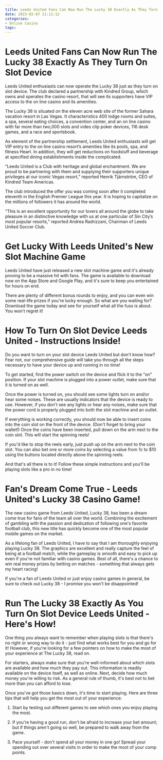 ```yaml
---
title: Leeds United Fans Can Now Run The Lucky 38 Exactly As They Turn On Slot Device
date: 2023-02-07 21:11:12
categories:
- Online Casino
tags:
---
```



#  Leeds United Fans Can Now Run The Lucky 38 Exactly As They Turn On Slot Device

Leeds United enthusiasts can now operate the Lucky 38 just as they turn on slot device. The club declared a partnership with Kindred Group, which owns and operates the casino resort, that will see its supporters have VIP access to the on line casino and its amenities.

The Lucky 38 is situated on the eleven acre web site of the former Sahara vacation resort in Las Vegas. It characteristics 400 lodge rooms and suites, a spa, several eating choices, a convention center, and an on line casino with far more than two,000 slots and video clip poker devices, 116 desk games, and a race and sportsbook.

As element of the partnership settlement, Leeds United enthusiasts will get VIP entry to the on line casino resort’s amenities like its pools, spa, and fitness Heart. In addition, they will get reductions on foodstuff and beverage at specified dining establishments inside the complicated.

“Leeds United is a Club with heritage and global enchantment. We are proud to be partnering with them and supplying their supporters unique privileges at our iconic Vegas resort,” reported Henrik Tjärnström, CEO of Kindred Team Americas.

The club introduced the offer you was coming soon after it completed eleventh in the English Premier League this year. It is hoping to capitalize on the millions of followers it has around the world.

“This is an excellent opportunity for our lovers all around the globe to take pleasure in an distinctive knowledge with us at one particular of Sin City’s most popular resorts,” reported Andrea Radrizzani, Chairman of Leeds United Soccer Club.

#  Get Lucky With Leeds United's New Slot Machine Game

Leeds United have just released a new slot machine game and it's already proving to be a massive hit with fans. The game is available to download now on the App Store and Google Play, and it's sure to keep you entertained for hours on end.

There are plenty of different bonus rounds to enjoy, and you can even win some real-life prizes if you're lucky enough. So what are you waiting for? Download the game today and see for yourself what all the fuss is about. You won't regret it!

#  How To Turn On Slot Device Leeds United - Instructions Inside!

Do you want to turn on your slot device Leeds United but don't know how? Fear not, our comprehensive guide will take you through all the steps necessary to have your device up and running in no time!

To get started, find the power switch on the device and flick it to the "on" position. If your slot machine is plugged into a power outlet, make sure that it is turned on as well.

Once the power is turned on, you should see some lights turn on and/or hear some noises. These are usually indicators that the device is ready to use. However, if you don't see any lights or hear any noises, make sure that the power cord is properly plugged into both the slot machine and an outlet.

If everything is working correctly, you should now be able to insert coins into the coin slot on the front of the device. (Don't forget to bring your wallet!) Once the coins have been inserted, pull down on the arm next to the coin slot. This will start the spinning reels!

If you'd like to stop the reels early, just push up on the arm next to the coin slot. You can also bet one or more coins by selecting a value from 1c to $10 using the buttons located directly above the spinning reels.

And that's all there is to it! Follow these simple instructions and you'll be playing slots like a pro in no time!

#  Fan's Dream Come True - Leeds United's Lucky 38 Casino Game!

The new casino game from Leeds United, Lucky 38, has been a dream come true for fans of the team all over the world. Combining the excitement of gambling with the passion and dedication of following one's favorite football club, this new title has quickly become one of the most popular mobile games on the market.

As a lifelong fan of Leeds United, I have to say that I am thoroughly enjoying playing Lucky 38. The graphics are excellent and really capture the feel of being at a football match, while the gameplay is smooth and easy to pick up even if you're not familiar with casino games. Best of all, there's a chance to win real money prizes by betting on matches - something that always gets my heart racing!

If you're a fan of Leeds United or just enjoy casino games in general, be sure to check out Lucky 38 - I promise you won't be disappointed!

#  Run The Lucky 38 Exactly As You Turn On Slot Device Leeds United - Here's How!

One thing you always want to remember when playing slots is that there's no right or wrong way to do it - just find what works best for you and go for it! However, if you're looking for a few pointers on how to make the most of your experience at The Lucky 38, read on.

For starters, always make sure that you're well-informed about which slots are available and how much they pay out. This information is readily available on the device itself, as well as online. Next, decide how much money you're willing to risk. As a general rule of thumb, it's best not to bet more than you can afford to lose.

Once you've got those basics down, it's time to start playing. Here are three tips that will help you get the most out of your experience:

1) Start by testing out different games to see which ones you enjoy playing the most.

2) If you're having a good run, don't be afraid to increase your bet amount; but if things aren't going so well, be prepared to walk away from the game.

3) Pace yourself - don't spend all your money in one go! Spread your spending out over several visits in order to make the most of your comp points.